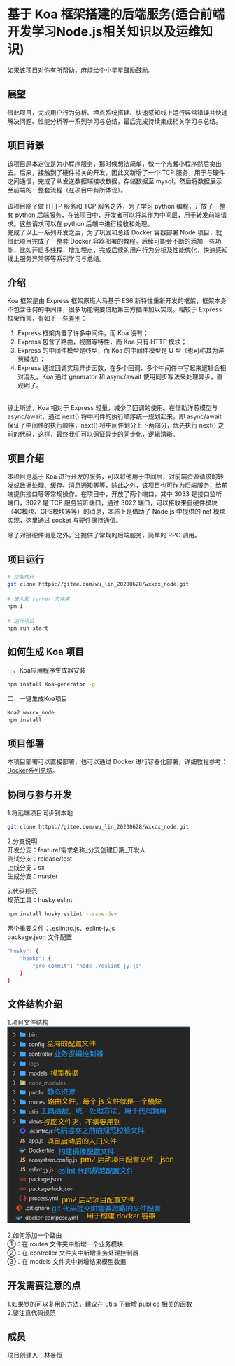<!--
 * @Description: 
 * @Version: 1.0
 * @Autor: 林景恒
 * @Date: 2020-07-02 20:48:48
 * @LastEditors: Please set LastEditors
 * @LastEditTime: 2020-07-19 21:27:14
--> 
# 基于 Koa 框架搭建的后端服务(适合前端开发学习Node.js相关知识以及运维知识)

如果该项目对你有所帮助，麻烦给个小星星鼓励鼓励。

## 展望

借此项目，完成用户行为分析、埋点系统搭建、快速感知线上运行异常错误并快速解决问题、性能分析等一系列学习与总结，最后完成持续集成相关学习与总结。

## 项目背景

该项目原本定位是为小程序服务，那时候想法简单，做一个点餐小程序然后卖出去。后来，接触到了硬件相关的开发，因此又新增了一个 TCP 服务，用于与硬件之间通信，完成了从发送数据端接收数据，存储数据至 mysql，然后将数据展示至前端的一整套流程（在项目中有所体现）。  
<br/>
该项目除了做 HTTP 服务和 TCP 服务之外，为了学习 python 编程，开放了一整套 python 后端服务，在该项目中，开发者可以将其作为中间层，用于转发前端请求。这些请求可以在 python 后端中进行接收和处理。 
<br/>
完成了以上一系列开发之后，为了巩固和总结 Docker 容器部署 Node 项目，就借此项目完成了一整套 Docker 容器部署的教程。后续可能会不断的添加一些功能，比如开启多线程，增加埋点，完成后续的用户行为分析及性能优化，快速感知线上服务异常等等系列学习与总结。

## 介绍

Koa 框架是由 Express 框架原班人马基于 ES6 新特性重新开发的框架，框架本身不包含任何的中间件，很多功能需要借助第三方插件加以实现。相较于 Express 框架而言，有如下一些差别：
1. Express 框架内置了许多中间件，而 Koa 没有；
2. Express 包含了路由，视图等特性，而 Koa 只有 HTTP 模块；
3. Express 的中间件模型是线型，而 Koa 的中间件模型是 U 型（也可称其为洋葱模型）；
4. Express 通过回调实现异步函数，在多个回调、多个中间件中写起来逻辑会相对混乱。Koa 通过 generator 和 async/await 使用同步写法来处理异步，直观明了。  
<br/>
综上所述，Koa 相对于 Express 轻量，减少了回调的使用。在借助洋葱模型与 async/await，通过 next() 将中间件的执行顺序统一规划起来，即 async/await 保证了中间件的执行顺序，next() 将中间件划分上下两部分，优先执行 next() 之前的代码，这样，最终我们可以保证异步的同步化，逻辑清晰。

## 项目介绍

本项目是基于 Koa 进行开发的服务，可以将他用于中间层，对前端资源请求的转发或数据处理、缓存、消息通知等等，除此之外，该项目也可作为后端服务，给前端提供接口等等常规操作。在项目中，开放了两个端口，其中 3033 是接口监听端口，3022 是 TCP 服务监听端口，通过 3022 端口，可以接收来自硬件模块（4G模块、GPS模块等等）的消息，本质上是借助了 Node.js 中提供的 net 模块实现，这里通过 socket 与硬件保持通信。  

除了对接硬件消息之外，还提供了常规的后端服务，简单的 RPC 调用。

## 项目运行

```bash
# 拉取代码
git clone https://gitee.com/wu_lin_20200628/wxxcx_node.git

# 进入到 server 文件夹
npm i

# 运行项目
npm run start
```
## 如何生成 Koa 项目

一、Koa应用程序生成器安装  

```bash
npm install Koa-generator -g
```

二、一键生成Koa项目  

```bash
Koa2 wwxcx_node
npm install
```

## 项目部署

本项目部署可以直接部署，也可以通过 Docker 进行容器化部署，详细教程参考：[Docker系列总结](https://mp.weixin.qq.com/s/LdpOz5Cf35TwKC3psGyVPw)。

## 协同与参与开发

1.将远端项目同步到本地

```bash
git clone https://gitee.com/wu_lin_20200628/wxxcx_node.git
```

2.分支说明  
开发分支：feature/需求名称_分支创建日期_开发人  
测试分支：release/test  
上线分支：sx  
生成分支：master

3.代码规范  
规范工具：husky eslint  

```bash
npm install husky eslint --save-dev
```

两个重要文件：.eslintrc.js、eslint-jy.js  
package.json 文件配置  

```bash
"husky": {
    "hooks": {
        "pre-commit": "node ./eslint-jy.js"
    }
}
```

## 文件结构介绍

1.项目文件结构  
<img src="./server/public/images/md_img/project_tree.png" />  

2.如何添加一个路由  
①：在 routes 文件夹中新增一个业务模块  
②：在 controller 文件夹中新增业务处理控制器  
③：在 models 文件夹中新增结果模型数据

## 开发需要注意的点
1.如果觉的可以复用的方法，建议在 utils 下新增 publice 相关的函数  
2.要注意代码规范

## 成员

项目创建人：林景恒  
